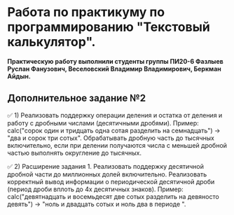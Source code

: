 # Работа по практикуму по программированию "Текстовый калькулятор".
__Практическую работу выполнили студенты группы ПИ20-6 Фазлыев Руслан Фанузович, Веселовский Владимир Владимирович, Беркман Айдын.__

## Дополнительное задание №2
:white_check_mark: 1) Реализовать поддержку операции деления и остатка от деления и работу с дробными
числами (десятичными дробями). Пример: calc(&quot;сорок один и тридцать одна сотая разделить
на семнадцать&quot;) -&gt; &quot;два и сорок три сотых&quot;. Обрабатывать дробную часть до тысячных
включительно, если при делении получаются числа с меньшей дробной частью выполнять
округление до тысячных.

:white_check_mark: 2) Расширение задания 1. Реализовать поддержку десятичной дробной части до миллионных
долей включительно. Реализовать корректный вывод информации о периодической
десятичной дроби (период дроби вплоть до 4х десятичных знаков). Пример:
calc(&quot;девятнадцать и восемьдесят две сотых разделить на девяносто девять&quot;) -&gt; &quot;ноль и
двадцать сотых и ноль два в периоде &quot;.

